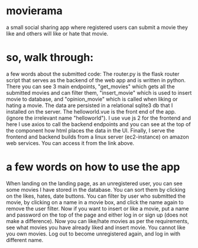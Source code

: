 # movierama
a small social sharing app where registered users can submit a movie they like and others will like or hate that movie.

# so, walk through:
a few words about the submitted code:
The router.py is the flask router script that serves as the backend of the web app and is written in python. There you can see 3 main endpoints, "get_movies" which gets all the submitted movies and can filter them, "insert_movie" which is used to insert movie to database, and "opinion_movie" which is called when liking or hating a movie. The data are persisted in a relational sqlite3 db that I installed on the server.
The helloworld.vue is the front end of the app. (ignore the irrelevant name "helloworld"). I use vue js 2 for the frontend and here I use axios to call the backend endpoints and you can see at the top of the component how html places the data in the UI. 
Finally, I serve the frontend and backend builds from a linux server (ec2-instance) on amazon web services. You can access it from the link above.

# a few words on how to use the app
When landing on the landing page, as an unregistered user, you can see some movies I have stored in the database. You can sort them by clicking on the likes, hates, date buttons. You can filter by user who submitted the movie, by clicking on a name in a movie box, and click the name again to remove the user filter. Now if you want to insert or like a movie, put a name and password on the top of the page and either log in or sign up (does not make a difference). Now you can like/hate movies as per the requirements, see what movies you have already liked and insert movie. You cannot like you own movies. Log out to become unregistered again, and log in with different name.
